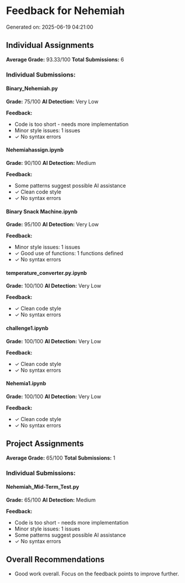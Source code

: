 # Feedback for Nehemiah

Generated on: 2025-06-19 04:21:00

## Individual Assignments

**Average Grade:** 93.33/100
**Total Submissions:** 6

### Individual Submissions:

#### Binary_Nehemiah.py
**Grade:** 75/100
**AI Detection:** Very Low

**Feedback:**
- Code is too short - needs more implementation
- Minor style issues: 1 issues
- ✓ No syntax errors

#### Nehemiahassign.ipynb
**Grade:** 90/100
**AI Detection:** Medium

**Feedback:**
- Some patterns suggest possible AI assistance
- ✓ Clean code style
- ✓ No syntax errors

#### Binary Snack Machine.ipynb
**Grade:** 95/100
**AI Detection:** Very Low

**Feedback:**
- Minor style issues: 1 issues
- ✓ Good use of functions: 1 functions defined
- ✓ No syntax errors

#### temperature_converter.py.ipynb
**Grade:** 100/100
**AI Detection:** Very Low

**Feedback:**
- ✓ Clean code style
- ✓ No syntax errors

#### challenge1.ipynb
**Grade:** 100/100
**AI Detection:** Very Low

**Feedback:**
- ✓ Clean code style
- ✓ No syntax errors

#### Nehemia1.ipynb
**Grade:** 100/100
**AI Detection:** Very Low

**Feedback:**
- ✓ Clean code style
- ✓ No syntax errors

## Project Assignments

**Average Grade:** 65/100
**Total Submissions:** 1

### Individual Submissions:

#### Nehemiah_Mid-Term_Test.py
**Grade:** 65/100
**AI Detection:** Medium

**Feedback:**
- Code is too short - needs more implementation
- Minor style issues: 1 issues
- Some patterns suggest possible AI assistance
- ✓ No syntax errors

## Overall Recommendations

- Good work overall. Focus on the feedback points to improve further.
